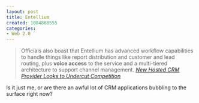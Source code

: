 ```yaml
--- 
layout: post
title: Entellium
created: 1084868555
categories: 
- Web 2.0
---
```

<blockquote>
Officials also boast that Entellium has advanced workflow capabilities to handle things like report distribution and customer and lead routing, plus <strong>voice access</strong> to the service and a multi-tiered architecture to support channel management.
<cite><a href="http://www.eweek.com/article2/0,1759,1590543,00.asp?kc=EWRSS03119TX1K0000594">New Hosted CRM Provider Looks to Undercut Competition</a></cite>
</blockquote>

<p>Is it just me, or are there an awful lot of CRM applications bubbling to the surface right now?</p>
